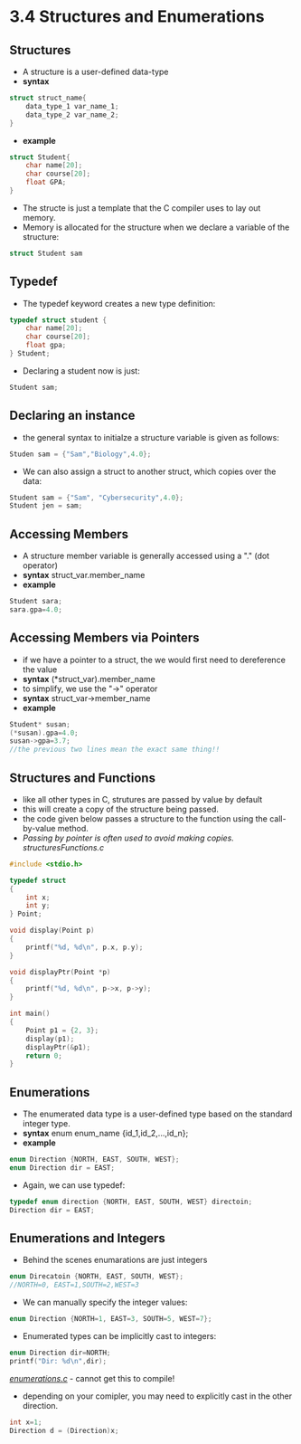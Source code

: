 # 3.4 Structures and Enumerations

## Structures
- A structure is a user-defined data-type
- **syntax**
```C
struct struct_name{
    data_type_1 var_name_1;
    data_type_2 var_name_2;
}
```

- **example**
```C
struct Student{
    char name[20];
    char course[20];
    float GPA;
}
```
- The structe is just a template that the C compiler uses to lay out memory.
- Memory is allocated for the structure when we declare a variable of the structure:
```C
struct Student sam
```

## Typedef

- The typedef keyword creates a new type definition:
```C
typedef struct student {
    char name[20];
    char course[20];
    float gpa;
} Student;
```
- Declaring a student now is just:
```C
Student sam;
```

## Declaring an instance
- the general syntax to initialze a structure variable is given as follows:
```C
Studen sam = {"Sam","Biology",4.0};
```
- We can also assign a struct to another struct, which copies over the data:
```C
Student sam = {"Sam", "Cybersecurity",4.0};
Student jen = sam;
```

## Accessing Members
- A structure member variable is generally accessed using a "." (dot operator)
- **syntax** struct_var.member_name
- **example**
```C
Student sara;
sara.gpa=4.0;
```

## Accessing Members via Pointers
- if we have a pointer to a struct, the we would first need to dereference the value
- **syntax** (*struct_var).member_name
- to simplify, we use the "->" operator
- **syntax** struct_var->member_name
- **example**
```C
Student* susan;
(*susan).gpa=4.0;
susan->gpa=3.7;
//the previous two lines mean the exact same thing!!
```

## Structures and Functions
- like all other types in C, strutures are passed by value by default
- this will create a copy of the structure being passed.
- the code given below passes a structure to the function using the call-by-value method.
- _Passing by pointer is often used to avoid making copies._
_structuresFunctions.c_
```C
#include <stdio.h>

typedef struct
{
    int x;
    int y;
} Point;

void display(Point p)
{
    printf("%d, %d\n", p.x, p.y);
}

void displayPtr(Point *p)
{
    printf("%d, %d\n", p->x, p->y);
}

int main()
{
    Point p1 = {2, 3};
    display(p1);
    displayPtr(&p1);
    return 0;
}
```

## Enumerations
- The enumerated data type is a user-defined type based on the standard integer type.
- **syntax** enum enum_name {id_1,id_2,...,id_n};
- **example**
```C
enum Direction {NORTH, EAST, SOUTH, WEST};
enum Direction dir = EAST;
```
- Again, we can use typedef:
```C
typedef enum direction {NORTH, EAST, SOUTH, WEST} directoin;
Direction dir = EAST;
```

## Enumerations and Integers
- Behind the scenes enumarations are just integers
```C
enum Direcatoin {NORTH, EAST, SOUTH, WEST};
//NORTH=0, EAST=1,SOUTH=2,WEST=3
```
- We can manually specify the integer values:
```C
enum Direction {NORTH=1, EAST=3, SOUTH=5, WEST=7};
```

- Enumerated types can be implicitly cast to integers:
```C
enum Direction dir=NORTH;
printf("Dir: %d\n",dir);
```
[_enumerations.c_](https://github.com/danjshannon/cps-500-programming-and-data-structures/edit/main/async/week3/structureAndEnumerations/README.md) - cannot get this to compile!
- depending on your comipler, you may need to explicitly cast in the other direction.

```C
int x=1;
Direction d = (Direction)x;
```

